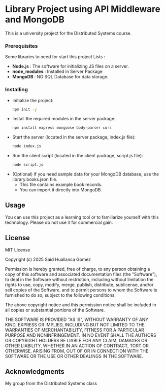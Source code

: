 # Library Project using API Middleware and MongoDB
This is a university project for the Distributed Systems course.

### Prerequisites
Some libraries to need for start this project
 Lists : 
 - **Node.js** : The software for initializing JS files on a server.
 - **node_modules** : Installed in Server Package
 - **MongoDB** : NO SQL Database for data storage.


### Installing
- Initialize the project:  
  ```bash
  npm init -y
- Install the required modules in the server package:
  ```bash
  npm install express mongoose body-parser cors
- Start the server (located in the server package, index.js file):
  ```bash
  node index.js
- Run the client script (located in the client package, script.js file):
  ```bash
  node script.js
- (Optional) If you need sample data for your MongoDB database, use the library.books.json file.
   - This file contains example book records.
   - You can import it directly into MongoDB.

## Usage
You can use this project as a learning tool or to familiarize yourself with this technology. Please do not use it for commercial gain.

## License
MIT License

Copyright (c) 2025 Said Huallanca Gomez

Permission is hereby granted, free of charge, to any person obtaining a copy
of this software and associated documentation files (the "Software"), to deal
in the Software without restriction, including without limitation the rights
to use, copy, modify, merge, publish, distribute, sublicense, and/or sell
copies of the Software, and to permit persons to whom the Software is
furnished to do so, subject to the following conditions:

The above copyright notice and this permission notice shall be included in all
copies or substantial portions of the Software.

THE SOFTWARE IS PROVIDED "AS IS", WITHOUT WARRANTY OF ANY KIND, EXPRESS OR
IMPLIED, INCLUDING BUT NOT LIMITED TO THE WARRANTIES OF MERCHANTABILITY,
FITNESS FOR A PARTICULAR PURPOSE AND NONINFRINGEMENT. IN NO EVENT SHALL THE
AUTHORS OR COPYRIGHT HOLDERS BE LIABLE FOR ANY CLAIM, DAMAGES OR OTHER
LIABILITY, WHETHER IN AN ACTION OF CONTRACT, TORT OR OTHERWISE, ARISING FROM,
OUT OF OR IN CONNECTION WITH THE SOFTWARE OR THE USE OR OTHER DEALINGS IN THE
SOFTWARE.

## Acknowledgments
My group from the Distributed Systems class